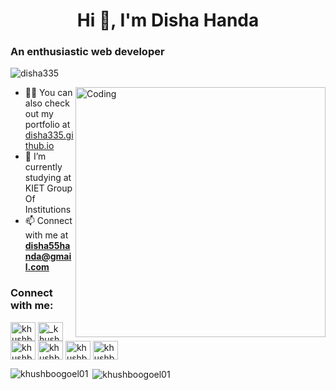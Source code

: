 
<h1 align="center">Hi 👋, I'm Disha Handa</h1>
<h3>An enthusiastic web developer</h3>

<p align="left"> <img src="https://komarev.com/ghpvc/?username=disha335&label=Profile%20views&color=129e00&style=plastic" alt="disha335" /> </p>
<img align="right" alt="Coding" width="400" src="https://cdn.dribbble.com/users/2646423/screenshots/5507196/computer.gif">

- 👨‍💻 You can also check out my portfolio at [disha335.github.io](https://disha335.github.io/)
- 🔭 I’m currently studying at KIET Group Of Institutions
- 📫 Connect with me at **disha55handa@gmail.com**

<h3 align="left">Connect with me:</h3>
<p align="left">

<a href="https://www.linkedin.com/in/disha-handa-7792b4190/" target="blank"><img align="center" src="https://cdn.jsdelivr.net/npm/simple-icons@3.0.1/icons/linkedin.svg" alt="khushboogoel01" height="30" width="40" /></a>
<a href="https://www.instagram.com/disha__05_/" target="blank"><img align="center" src="https://cdn.jsdelivr.net/npm/simple-icons@3.0.1/icons/instagram.svg" alt="_khushboo.goel" height="30" width="40" /></a>
<a href="https://www.facebook.com/disha.handa.7/" target="blank"><img align="center" src="https://cdn.jsdelivr.net/npm/simple-icons@3.0.1/icons/facebook.svg" alt="khushboo goel" height="30" width="40" /></a>
<a href="https://www.hackerrank.com/disha55handa?hr_r=1" target="blank"><img align="center" src="https://cdn.jsdelivr.net/npm/simple-icons@3.0.1/icons/hackerrank.svg" alt="khushboo goel" height="30" width="40" /></a>
 <a href="https://leetcode.com/disha55handa/" target="blank"><img align="center" src="https://cdn.jsdelivr.net/npm/simple-icons@3.0.1/icons/leetcode.svg" alt="khushboo goel" height="30" width="40" /></a>
<a href="https://www.codechef.com/users/disha055" target="blank"><img align="center" src="https://cdn.jsdelivr.net/npm/simple-icons@3.0.1/icons/codechef.svg" alt="khushboo goel" height="30" width="40" /></a>


</p>

<!--<h3 align="left">Languages and Tools:</h3>
<p align="left"> <a href="https://www.cprogramming.com/" target="_blank"> <img src="https://devicons.github.io/devicon/devicon.git/icons/c/c-original.svg" alt="c" width="40" height="40"/> </a> <a href="https://www.w3schools.com/cpp/" target="_blank"> <img src="https://devicons.github.io/devicon/devicon.git/icons/cplusplus/cplusplus-original.svg" alt="cplusplus" width="40" height="40"/> </a> <a href="https://www.w3schools.com/css/" target="_blank"> <img src="https://devicons.github.io/devicon/devicon.git/icons/css3/css3-original-wordmark.svg" alt="css3" width="40" height="40"/> </a> <a href="https://www.figma.com/" target="_blank"> <img src="https://www.vectorlogo.zone/logos/figma/figma-icon.svg" alt="figma" width="40" height="40"/> </a> <a href="https://flutter.dev" target="_blank"> <img src="https://www.vectorlogo.zone/logos/flutterio/flutterio-icon.svg" alt="flutter" width="40" height="40"/> </a> <a href="https://git-scm.com/" target="_blank"> <img src="https://www.vectorlogo.zone/logos/git-scm/git-scm-icon.svg" alt="git" width="40" height="40"/> </a> <a href="https://www.w3.org/html/" target="_blank"> <img src="https://devicons.github.io/devicon/devicon.git/icons/html5/html5-original-wordmark.svg" alt="html5" width="40" height="40"/> </a> <a href="https://www.linux.org/" target="_blank"> <img src="https://devicons.github.io/devicon/devicon.git/icons/linux/linux-original.svg" alt="linux" width="40" height="40"/> </a> <a href="https://www.photoshop.com/en" target="_blank"> <img src="https://devicons.github.io/devicon/devicon.git/icons/photoshop/photoshop-plain.svg" alt="photoshop" width="40" height="40"/> </a> <a href="https://www.python.org" target="_blank"> <img src="https://devicons.github.io/devicon/devicon.git/icons/python/python-original.svg" alt="python" width="40" height="40"/> </a> </p>
-->
<p><img align="left" src="https://github-readme-stats.vercel.app/api/top-langs?username=disha335&show_icons=true&locale=en&layout=compact" alt="khushboogoel01" /></p>

<p>&nbsp;<img align="center" src="https://github-readme-stats.vercel.app/api?username=disha335&show_icons=true&locale=en" alt="khushboogoel01" /></p>
